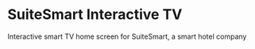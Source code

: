 # SuiteSmart Interactive TV
 Interactive smart TV home screen for SuiteSmart, a smart hotel company
